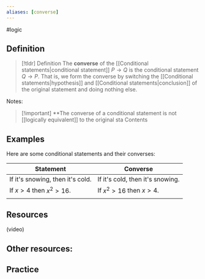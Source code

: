 ```yaml
---
aliases: [converse]
--- 
```


#logic

## Definition 

> [!tldr] Definition
> The **converse** of the [[Conditional statements|conditional statement]] $P \rightarrow Q$ is the conditional statement $Q \rightarrow P$. That is, we form the converse by switching the [[Conditional statements|hypothesis]] and [[Conditional statements|conclusion]] of the original statement and doing nothing else. 

Notes: 


> [!important] **The converse of a conditional statement is not [[logically equivalent]] to the original sta
> Contents


## Examples

Here are some conditional statements and their converses: 

| Statement                        | Converse                         |
| -------------------------------- | -------------------------------- |
| If it's snowing, then it's cold. | If it's cold, then it's snowing. |
| If $x > 4$ then $x^2 > 16$.      | If $x^2 > 16$ then $x > 4$.      |
|                                  |                                  |

## Resources 

(video)

Other resources: 
- 

## Practice 
